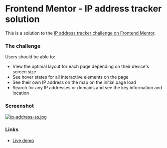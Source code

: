 # Frontend Mentor - IP address tracker solution

This is a solution to the [IP address tracker challenge on Frontend Mentor](https://www.frontendmentor.io/challenges/ip-address-tracker-I8-0yYAH0). 

### The challenge

Users should be able to:

- View the optimal layout for each page depending on their device's screen size
- See hover states for all interactive elements on the page
- See their own IP address on the map on the initial page load
- Search for any IP addresses or domains and see the key information and location

### Screenshot

[![ip-address-ss.jpg](https://i.postimg.cc/RVgHjsD4/ip-address-ss.jpg)](https://postimg.cc/PP8JD4HR)


### Links

- <a href="https://dreamy-meitner-f6d00a.netlify.app/">Live demo </a>

